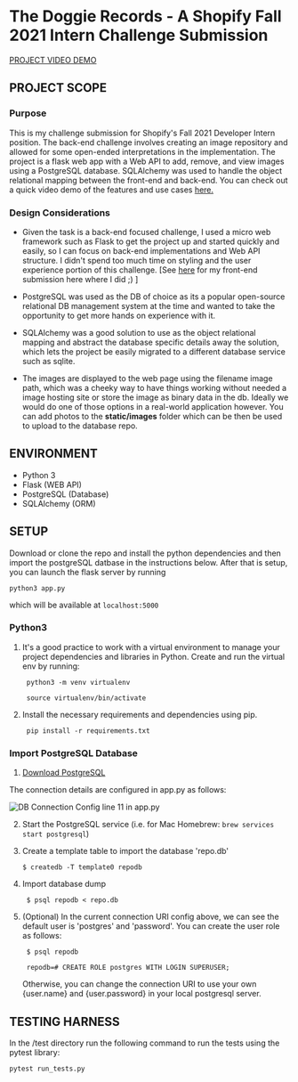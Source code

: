 
# The Doggie Records - A Shopify Fall 2021 Intern Challenge Submission

[PROJECT VIDEO DEMO](https://drive.google.com/file/d/1w0mDLJicNSZUOYoIPtBTKmVbVB2bEhrL/view?usp=sharing)

## PROJECT SCOPE
### Purpose
This is my challenge submission for Shopify's Fall 2021 Developer Intern position. The back-end challenge involves creating an image repository and allowed for some open-ended interpretations in the implementation. The project is a flask web app with a Web API to add, remove, and view images using a PostgreSQL database. SQLAlchemy was used to handle the object relational mapping between the front-end and back-end. You can check out a quick video demo of the features and use cases [here.](https://drive.google.com/file/d/1w0mDLJicNSZUOYoIPtBTKmVbVB2bEhrL/view?usp=sharing)

### Design Considerations
* Given the task is a back-end focused challenge, I used a micro web framework such as Flask to get the project up and started quickly and easily, so I can focus on back-end implementations and Web API structure. I didn't spend too much time on styling and the user experience portion of this challenge. [See [here](https://github.com/trtri2/TheShoppies2021) for my front-end submission here where I did ;) ]
* PostgreSQL was used as the DB of choice as its a popular open-source relational DB management system at the time and wanted to take the opportunity to get more hands on experience with it. 
* SQLAlchemy was a good solution to use as the object relational mapping and abstract the database specific details away the solution, which lets the project be easily migrated to a different database service such as sqlite. 

* The images are displayed to the web page using the filename image path, which was a cheeky way to have things working without needed a image hosting site or store the image as binary data in the db. Ideally we would do one of those options in a real-world application however. You can add photos to the **static/images** folder which can be then be used to upload to the database repo.

## ENVIRONMENT
- Python 3 
- Flask (WEB API)
- PostgreSQL (Database) 
- SQLAlchemy (ORM)

## SETUP
Download or clone the repo and install the python dependencies and then import the postgreSQL datbase in the instructions below. After that is setup, you can launch the flask server by running 

	python3 app.py

which will be available at `localhost:5000`

### Python3

1. It's a good practice to work with a virtual environment to manage your project dependencies and libraries in Python. Create and run the virtual env by running:

		python3 -m venv virtualenv
		
		source virtualenv/bin/activate
2. Install the necessary requirements and dependencies using pip.
		
		pip install -r requirements.txt
		
### Import PostgreSQL Database

1. [Download PostgreSQL](https://www.postgresql.org/download/)

The connection details are configured in app.py as follows:

![DB Connection Config line 11 in app.py](https://i.ibb.co/x7vFZwP/Screen-Shot-2021-05-05-at-12-33-50-AM.png)

2. Start the PostgreSQL service (i.e. for Mac Homebrew: `brew services start postgresql`)
3. Create a template table to import the database 'repo.db'

	   $ createdb -T template0 repodb
4. Import database dump

		$ psql repodb < repo.db

5. (Optional) In the current connection URI config above, we can see the default user is 'postgres' and 'password'. You can create the user role as follows:

		$ psql repodb
		
		repodb=# CREATE ROLE postgres WITH LOGIN SUPERUSER;

	Otherwise, you can change the connection URI to use your own {user.name} and {user.password} in your local postgresql server.

## TESTING HARNESS

In the /test directory run the following command to run the tests using the pytest library:

	pytest run_tests.py

